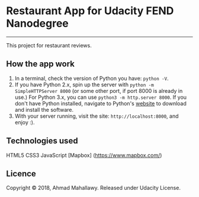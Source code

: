 # Restaurant App for Udacity FEND Nanodegree
---
This project for restaurant reviews.


## How the app work
1. In a terminal, check the version of Python you have: `python -V`.
2. If you have Python 2.x, spin up the server with `python -m SimpleHTTPServer 8000` (or some other port, if port 8000 is already in use.) For Python 3.x, you can use `python3 -m http.server 8000`. If you don't have Python installed, navigate to Python's [website](https://www.python.org/) to download and install the software.
3. With your server running, visit the site: `http://localhost:8000`, and enjoy :).

## Technologies used

HTML5
CSS3
JavaScript
[Mapbox] (https://www.mapbox.com/)

## Licence
Copyright © 2018, Ahmad Mahallawy. Released under Udacity License.

